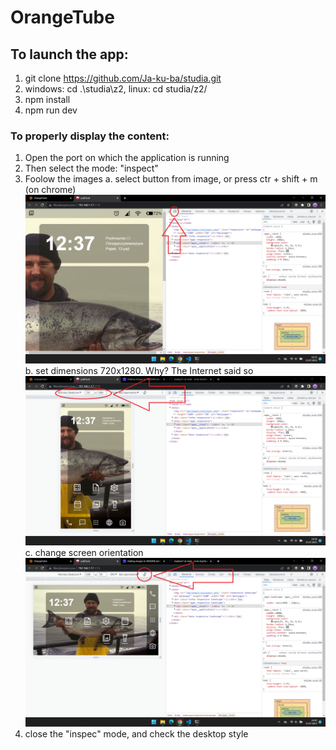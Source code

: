 # OrangeTube

## To launch the app:
1. git clone https://github.com/Ja-ku-ba/studia.git
2. windows: cd .\studia\z2\, linux: cd studia/z2/
3. npm install
4. npm run dev

### To properly display the content:
1. Open the port on which the application is running
2. Then select the mode: "inspect"
3. Foolow the images
a. select button from image, or press ctr + shift + m (on chrome) 
 ![Zdjecie krok 1](readme_files/krok1.png)
b. set dimensions 720x1280. Why? The Internet said so
 ![Zdjecie krok 2](readme_files/krok2.png)
c. change screen orientation
 ![Zdjecie krok 3](readme_files/krok3.png)
4. close the "inspec" mode, and check the desktop style